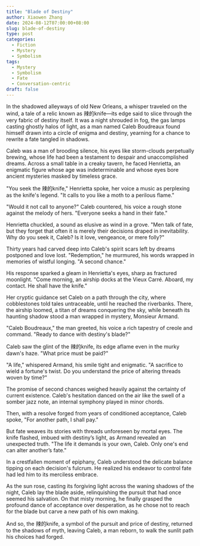```yaml
---
title: "Blade of Destiny"
author: Xiaowen Zhang
date: 2024-08-12T07:00:00+08:00
slug: blade-of-destiny
type: post
categories:
  - Fiction
  - Mystery
  - Symbolism
tags:
  - Mystery
  - Symbolism
  - Fate
  - Conversation-centric
draft: false
---
```


In the shadowed alleyways of old New Orleans, a whisper traveled on the wind, a tale of a relic known as 辣的knife—its edge said to slice through the very fabric of destiny itself. It was a night shrouded in fog, the gas lamps casting ghostly halos of light, as a man named Caleb Boudreaux found himself drawn into a circle of enigma and destiny, yearning for a chance to rewrite a fate tangled in shadows.

Caleb was a man of brooding silence, his eyes like storm-clouds perpetually brewing, whose life had been a testament to despair and unaccomplished dreams. Across a small table in a creaky tavern, he faced Henrietta, an enigmatic figure whose age was indeterminable and whose eyes bore ancient mysteries masked by timeless grace.

"You seek the 辣的knife," Henrietta spoke, her voice a music as perplexing as the knife's legend. "It calls to you like a moth to a perilous flame."

"Would it not call to anyone?" Caleb countered, his voice a rough stone against the melody of hers. "Everyone seeks a hand in their fate."

Henrietta chuckled, a sound as elusive as wind in a grove. "Men talk of fate, but they forget that often it is merely their decisions draped in inevitability. Why do you seek it, Caleb? Is it love, vengeance, or mere folly?"

Thirty years had carved deep into Caleb's spirit scars left by dreams postponed and love lost. "Redemption," he murmured, his words wrapped in memories of wistful longing. "A second chance."

His response sparked a gleam in Henrietta's eyes, sharp as fractured moonlight. "Come morning, an airship docks at the Vieux Carré. Aboard, my contact. He shall have the knife."

Her cryptic guidance set Caleb on a path through the city, where cobblestones told tales untraceable, until he reached the riverbanks. There, the airship loomed, a titan of dreams conquering the sky, while beneath its haunting shadow stood a man wrapped in mystery, Monsieur Armand.

"Caleb Boudreaux," the man greeted, his voice a rich tapestry of creole and command. "Ready to dance with destiny's blade?"

Caleb saw the glint of the 辣的knife, its edge aflame even in the murky dawn's haze. "What price must be paid?"

"A life," whispered Armand, his smile tight and enigmatic. "A sacrifice to wield a fortune's twist. Do you understand the price of altering threads woven by time?"

The promise of second chances weighed heavily against the certainty of current existence. Caleb's hesitation danced on the air like the swell of a somber jazz note, an internal symphony played in minor chords.

Then, with a resolve forged from years of conditioned acceptance, Caleb spoke, "For another path, I shall pay."

But fate weaves its stories with threads unforeseen by mortal eyes. The knife flashed, imbued with destiny’s light, as Armand revealed an unexpected truth. "The life it demands is your own, Caleb. Only one's end can alter another’s fate."

In a crestfallen moment of epiphany, Caleb understood the delicate balance tipping on each decision's fulcrum. He realized his endeavor to control fate had led him to its merciless embrace.

As the sun rose, casting its forgiving light across the waning shadows of the night, Caleb lay the blade aside, relinquishing the pursuit that had once seemed his salvation. On that misty morning, he finally grasped the profound dance of acceptance over desperation, as he chose not to reach for the blade but carve a new path of his own making.

And so, the 辣的knife, a symbol of the pursuit and price of destiny, returned to the shadows of myth, leaving Caleb, a man reborn, to walk the sunlit path his choices had forged.